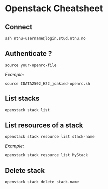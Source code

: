 # Openstack Cheatsheet

## Connect

```
ssh ntnu-username@login.stud.ntnu.no
```

## Authenticate ?

```
source your-openrc-file
```

_Example:_

```
source IDATA2502_H22_joakied-openrc.sh
```

## List stacks

```
openstack stack list
```

## List resources of a stack

```
openstack stack resource list stack-name
```

_Example:_

```
openstack stack resource list MyStack
```

## Delete stack

```
openstack stack delete stack-name
```
